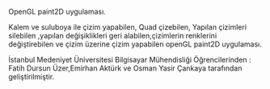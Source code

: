 OpenGL paint2D uygulaması.

Kalem ve suluboya ile  çizim yapabilen, Quad çizebilen, Yapılan çizimleri silebilen ,yapılan değişiklikleri geri alabilen,çizimlerin renklerini değiştirebilen ve çizim üzerine çizim yapabilen 
openGL paint2D uygulaması.


İstanbul Medeniyet Üniversitesi Bilgisayar Mühendisliği Öğrencilerinden :
Fatih Dursun Üzer,Emirhan Aktürk ve Osman Yasir Çankaya tarafından geliştirilmiştir.

